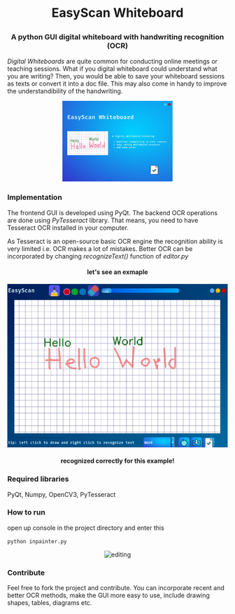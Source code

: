 <h1 align="center">
<p>EasyScan Whiteboard
</h1>
<h3 align="center">
<p>A python GUI digital whiteboard with handwriting recognition (OCR)
</h3>

*Digital Whiteboards* are quite common for conducting online meetings or teaching sessions. What if you digital whiteboard could understand what you are writing? Then, you would be able to save your whiteboard sessions as texts or convert it into a doc file. This may also come in handy to improve the understandibility of the handwriting. 

<p align="center">
 <img alt="cover" src="https://github.com/Zedd1558/EasyScan-OCR-Whiteboard/blob/master/demo/cover.jpg" height="50%" width="50%">
</p>


### Implementation
The frontend GUI is developed using PyQt. The backend OCR operations are done using *PyTesseract* library. That means, you need to have Tesseract OCR installed in your computer. 

As Tesseract is an open-source basic OCR engine the recognition ability is very limited i.e. OCR makes a lot of mistakes. Better OCR can be incorporated by changing *recognizeText()* function of *editor.py*

<h4 align="center">
<p>let's see an exmaple
</h4>
<p align="center">
 <img alt="editing" src="https://github.com/Zedd1558/EasyScan-OCR-Whiteboard/blob/master/demo/editpage.jpg">
</p>
<h4 align="center">
<p>recognized correctly for this example!
</h4>

### Required libraries
PyQt, Numpy, OpenCV3, PyTesseract

### How to run
open up console in the project directory and enter this 
```
python inpainter.py
```
<p align="center">
 <img alt="editing" src="https://github.com/Zedd1558/EasyScan-OCR-Whiteboard/blob/master/demo/demo3.jpg">
</p>


### Contribute
Feel free to fork the project and contribute. You can incorporate recent and better OCR methods, make the GUI more easy to use, include drawing shapes, tables, diagrams etc.


